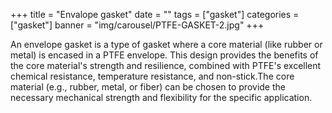 +++
title = "Envalope gasket"
date = ""
tags = ["gasket"]
categories = ["gasket"]
banner = "img/carousel/PTFE-GASKET-2.jpg"
+++


An envelope gasket is a type of gasket where a core material (like rubber or metal) is encased in a PTFE envelope. 
This design provides the benefits of the core material's strength and resilience, combined with PTFE's excellent chemical resistance, 
temperature resistance, and non-stick.The core material (e.g., rubber, metal, or fiber) can be chosen to provide the necessary mechanical strength and flexibility for the specific application.	



